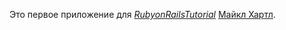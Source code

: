 Это первое приложение для
[*RubyonRailsTutorial*](http://www.railstutorial.org/)
[Майкл Хартл](http://www.michaelhartl.com/).
